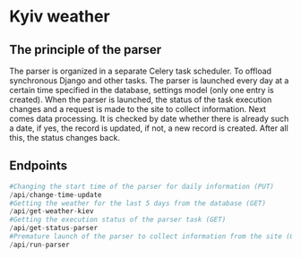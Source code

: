 # Kyiv weather

## The principle of the parser

The parser is organized in a separate Celery task scheduler. To offload synchronous Django and other tasks. The parser is launched every day at a certain time specified in the database, settings model (only one entry is created). When the parser is launched, the status of the task execution changes and a request is made to the site to collect information. Next comes data processing. It is checked by date whether there is already such a date, if yes, the record is updated, if not, a new record is created. After all this, the status changes back.

## Endpoints

```python
#Changing the start time of the parser for daily information (PUT)
/api/change-time-update
#Getting the weather for the last 5 days from the database (GET)
/api/get-weather-kiev
#Getting the execution status of the parser task (GET)
/api/get-status-parser
#Premature launch of the parser to collect information from the site (GET)
/api/run-parser
